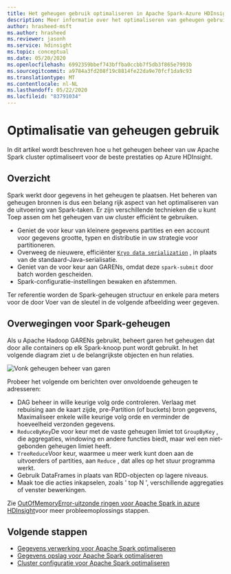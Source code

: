 ```yaml
---
title: Het geheugen gebruik optimaliseren in Apache Spark-Azure HDInsight
description: Meer informatie over het optimaliseren van geheugen gebruik in Apache Spark in azure HDInsight.
author: hrasheed-msft
ms.author: hrasheed
ms.reviewer: jasonh
ms.service: hdinsight
ms.topic: conceptual
ms.date: 05/20/2020
ms.openlocfilehash: 6992359bbef743bffba0ccbb7f5db3f865e7993b
ms.sourcegitcommit: a9784a3fd208f19c8814fe22da9e70fcf1da9c93
ms.translationtype: MT
ms.contentlocale: nl-NL
ms.lasthandoff: 05/22/2020
ms.locfileid: "83791034"
---
```

# <a name="memory-usage-optimization"></a>Optimalisatie van geheugen gebruik

In dit artikel wordt beschreven hoe u het geheugen beheer van uw Apache Spark cluster optimaliseert voor de beste prestaties op Azure HDInsight.

## <a name="overview"></a>Overzicht

Spark werkt door gegevens in het geheugen te plaatsen. Het beheren van geheugen bronnen is dus een belang rijk aspect van het optimaliseren van de uitvoering van Spark-taken.  Er zijn verschillende technieken die u kunt Toep assen om het geheugen van uw cluster efficiënt te gebruiken.

* Geniet de voor keur van kleinere gegevens partities en een account voor gegevens grootte, typen en distributie in uw strategie voor partitioneren.
* Overweeg de nieuwere, efficiënter [`Kryo data serialization`](https://github.com/EsotericSoftware/kryo) , in plaats van de standaard-Java-serialisatie.
* Geniet van de voor keur aan GARENs, omdat deze `spark-submit` door batch worden gescheiden.
* Spark-configuratie-instellingen bewaken en afstemmen.

Ter referentie worden de Spark-geheugen structuur en enkele para meters voor de door Voer van de sleutel in de volgende afbeelding weer gegeven.

## <a name="spark-memory-considerations"></a>Overwegingen voor Spark-geheugen

Als u Apache Hadoop GARENs gebruikt, beheert garen het geheugen dat door alle containers op elk Spark-knoop punt wordt gebruikt.  In het volgende diagram ziet u de belangrijkste objecten en hun relaties.

![Vonk geheugen beheer van garen](./media/apache-spark-perf/apache-yarn-spark-memory.png)

Probeer het volgende om berichten over onvoldoende geheugen te adresseren:

* DAG beheer in wille keurige volg orde controleren. Verlaag met rebuising aan de kaart zijde, pre-Partition (of buckets) bron gegevens, Maximaliseer enkele wille keurige volg orde en verminder de hoeveelheid verzonden gegevens.
* `ReduceByKey`De voor keur met de vaste geheugen limiet tot `GroupByKey` , die aggregaties, windowing en andere functies biedt, maar wel een niet-gebonden geheugen limiet heeft.
* `TreeReduce`Voor keur, waarmee u meer werk kunt doen aan de uitvoerders of partities, aan `Reduce` , dat alles op het stuur programma werkt.
* Gebruik DataFrames in plaats van RDD-objecten op lagere niveaus.
* Maak toe die acties inkapselen, zoals ' top N ', verschillende aggregaties of venster bewerkingen.

Zie [OutOfMemoryError-uitzonde ringen voor Apache Spark in azure HDInsight](apache-spark-troubleshoot-outofmemory.md)voor meer probleemoplossings stappen.

## <a name="next-steps"></a>Volgende stappen

* [Gegevens verwerking voor Apache Spark optimaliseren](optimize-cluster-configuration.md)
* [Gegevens opslag voor Apache Spark optimaliseren](optimize-data-storage.md)
* [Cluster configuratie voor Apache Spark optimaliseren](optimize-cluster-configuration.md)